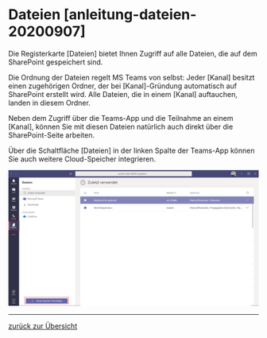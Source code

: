 # Dateien [anleitung-dateien-20200907]

Die Registerkarte [Dateien] bietet Ihnen Zugriff auf alle Dateien, die auf dem SharePoint gespeichert sind.

Die Ordnung der Dateien regelt MS Teams von selbst:
Jeder [Kanal] besitzt einen zugehörigen Ordner, der bei [Kanal]-Gründung automatisch auf SharePoint erstellt wird. Alle Dateien, die in einem [Kanal] auftauchen, landen in diesem Ordner.

Neben dem Zugriff über die Teams-App und die Teilnahme an einem [Kanal], können Sie mit diesen Dateien natürlich auch direkt über die SharePoint-Seite arbeiten.

Über die Schaltfläche [Dateien] in der linken Spalte der Teams-App können Sie auch weitere Cloud-Speicher integrieren.

![](dateien-tab.png)

---

[zurück zur Übersicht](/)

